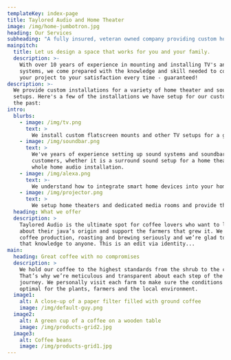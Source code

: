 ```yaml
---
templateKey: index-page
title: Taylored Audio and Home Theater
image: /img/home-jumbotron.jpg
heading: Our Services
subheading: "A fully insured, veteran owned company providing custom home installations"
mainpitch:
  title: Let us design a space that works for you and your family.
  description: >-
    With over 10 years of experience in mounting and installing TV's and sound
    systems, we come prepared with the knowledge and skill needed to complete
    your project to your satisfaction every time - guaranteed!
description: >-
  We provide custom installations for a variety of home theater and sound system
  setups. Here's a few of the installations we have setup for our customers in
  the past:
intro:
  blurbs:
    - image: /img/tv.png
      text: >
        We install custom flatscreen mounts and other TV setups for a great living room experience that brings the whole family together. We specialize in flat screen TV mounting.
    - image: /img/soundbar.png
      text: >
        We've years of experience setting up sound systems and soundbars for our
        customers, whether it is a surround sound setup for a home theater or
        whole home audio installation.
    - image: /img/alexa.png
      text: >-
        We understand how to integrate smart home devices into your home, aswell as integrating custom wiring to help your home become more connected. We also offer many other smart home hardware such as Ring and Nest doorbell intallation.
    - image: /img/projector.png
      text: >
        We setup home theaters and dedicated media rooms and provide the best installation for commericial & residential custom audio & video solutions.
  heading: What we offer
  description: >
    Taylored Audio is the ultimate spot for coffee lovers who want to learn
    about their java’s origin and support the farmers that grew it. We take
    coffee production, roasting and brewing seriously and we’re glad to pass
    that knowledge to anyone. This is an edit via identity...
main:
  heading: Great coffee with no compromises
  description: >
    We hold our coffee to the highest standards from the shrub to the cup.
    That’s why we’re meticulous and transparent about each step of the coffee’s
    journey. We personally visit each farm to make sure the conditions are
    optimal for the plants, farmers and the local environment.
  image1:
    alt: A close-up of a paper filter filled with ground coffee
    image: /img/default-guy.png
  image2:
    alt: A green cup of a coffee on a wooden table
    image: /img/products-grid2.jpg
  image3:
    alt: Coffee beans
    image: /img/products-grid1.jpg
---
```

